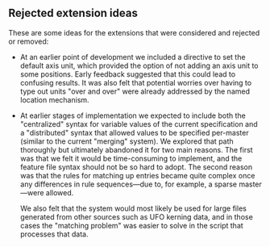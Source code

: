 ## Rejected extension ideas

These are some ideas for the extensions that were considered and rejected or
removed:

 * At an earlier point of development we included a directive to set the
   default axis unit, which provided the option of not adding an axis unit to
   some positions. Early feedback suggested that this could lead to confusing
   results. It was also felt that potential worries over having to type out
   units "over and over" were already addressed by the named location
   mechanism.

 * At earlier stages of implementation we expected to include both the
   "centralized" syntax for variable values of the current specification and a
   "distributed" syntax that allowed values to be specified per-master (similar
   to the current "merging" system). We explored that path thoroughly but
   ultimately abandoned it for two main reasons. The first was that we felt it
   would be time-consuming to implement, and the feature file syntax should not
   be so hard to adopt.  The second reason was that the rules for matching up
   entries became quite complex once any differences in rule sequences—due to,
   for example, a sparse master—were allowed.

   We also felt that the system would most likely be used for large files
   generated from other sources such as UFO kerning data, and in those cases
   the "matching problem" was easier to solve in the script that processes that
   data.
